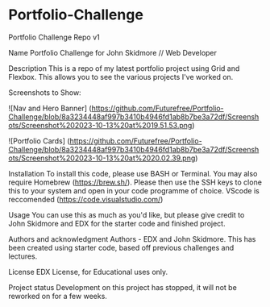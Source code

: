 # Portfolio-Challenge
Portfolio Challenge Repo v1

Name
Portfolio Challenge for John Skidmore // Web Developer

Description
This is a repo of my latest portfolio project using Grid and Flexbox. This allows you to see the various projects I've worked on.

Screenshots to Show:

![Nav and Hero Banner] (https://github.com/Futurefree/Portfolio-Challenge/blob/8a3234448af997b3410b4946fd1ab8b7be3a72df/Screenshots/Screenshot%202023-10-13%20at%2019.51.53.png)

![Portfolio Cards] (https://github.com/Futurefree/Portfolio-Challenge/blob/8a3234448af997b3410b4946fd1ab8b7be3a72df/Screenshots/Screenshot%202023-10-13%20at%2020.02.39.png)

Installation
To install this code, please use BASH or Terminal. You may also require Homebrew (https://brew.sh/). Please then use the SSH keys to clone this to your system and open in your code programme of choice. VScode is reccomended (https://code.visualstudio.com/)

Usage
You can use this as much as you'd like, but please give credit to John Skidmore and EDX for the starter code and finished project. 

Authors and acknowledgment
Authors - EDX and John Skidmore. This has been created using starter code, based off previous challenges and lectures. 

License
EDX License, for Educational uses only. 

Project status
Development on this project has stopped, it will not be reworked on for a few weeks. 
